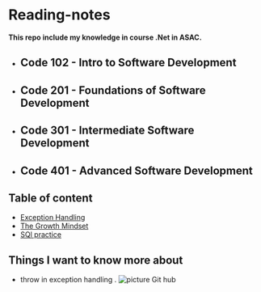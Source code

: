 # Reading-notes

**This repo include my knowledge in course .Net in ASAC.**

- ## Code 102 - Intro to Software Development
- ## Code 201 - Foundations of Software Development
- ## Code 301 - Intermediate Software Development
- ## Code 401 - Advanced Software Development

## Table of content
 - [Exception Handling](https://github.com/abdarahman-shaheen/Reading-notes/blob/main/Exception%20Handling.md)
 - [The Growth Mindset](https://github.com/abdarahman-shaheen/Reading-notes/blob/main/The-Growth-Mindset.md)
 - [SQl practice](https://github.com/abdarahman-shaheen/Reading-notes/blob/main/SQL-practice.md)

## Things I want to know more about
   - throw in exception handling .
 ![picture  Git hub](https://upload.wikimedia.org/wikipedia/commons/thumb/7/7d/Microsoft_.NET_logo.svg/1200px-Microsoft_.NET_logo.svg.png)


